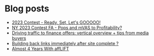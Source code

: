 # Blog posts
<!-- BLOG-POST-LIST:START -->
- [2023 Contest - Ready, Set, Let&#39;s GOOOOO!](https://afflift.com/f/threads/2023-contest-ready-set-lets-gooooo.10246/)
- [NY 2023 Contest FA - Pops and mVAS to Profitability?](https://afflift.com/f/threads/ny-2023-contest-fa-pops-and-mvas-to-profitability.10285/)
- [Driving traffic to finance offers: vertical overview + tips from media buyers](https://afflift.com/f/threads/driving-traffic-to-finance-offers-vertical-overview-tips-from-media-buyers.10299/)
- [Building back links immediately after site complete ?](https://afflift.com/f/threads/building-back-links-immediately-after-site-complete.10276/)
- [Almost 4 Years With affLIFT](https://afflift.com/f/threads/almost-4-years-with-afflift.9673/)
<!-- BLOG-POST-LIST:END -->
